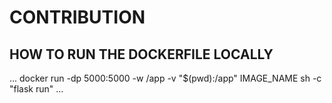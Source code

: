 # CONTRIBUTION

## HOW TO RUN THE DOCKERFILE LOCALLY

...
docker run -dp 5000:5000 -w /app -v "$(pwd):/app" IMAGE_NAME sh -c "flask run"
...